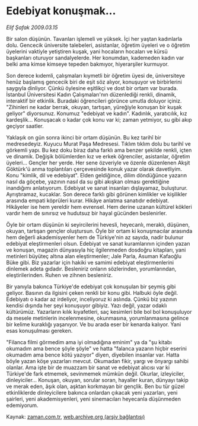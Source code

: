 # Edebiyat konuşmak...

*Elif Şafak 2009.03.15*

<tr><td class="metin" colspan="2" style="padding-top: 20px; padding-left: 5px; padding-right: 10px;">Bir salon düşünün. Tavanları işlemeli ve yüksek. İçi her yaştan kadınlarla dolu. Gencecik üniversite talebeleri, asistanlar, öğretim üyeleri ve o öğretim üyelerini vaktiyle yetiştiren kuşak, yani hocaların hocaları ve kürsü başkanları oturuyor sandalyelerde. Her konumdan, kademeden kadın var belki ama kimse kimseye tepeden bakmıyor, hiyerarşiler kurmuyor.</td></tr><tr><td class="metin" colspan="2" style="padding-top: 20px; padding-left: 5px; padding-right: 10px;"><p>Son derece kıdemli, çalışmaları kıymetli bir öğretim üyesi de, üniversiteye henüz başlamış gencecik biri de eşit söz alıyor, konuşuyor ve birbirlerini saygıyla dinliyor. Çünkü öylesine eşitlikçi ve dost bir ortam var burada. İstanbul Üniversitesi Kadın Çalışmaları'nın düzenlediği renkli, dinamik, interaktif bir etkinlik. Buradaki öğrencileri görünce umutla doluyor içiniz. "Zihinleri ne kadar berrak, okuyan, tartışan, yüreğiyle konuşan bir kuşak geliyor" diyorsunuz. Konumuz "edebiyat ve kadın". Kadınlık, yaratıcılık, kız kardeşlik... Konuşacak o kadar çok konu var ki; zaman yetmiyor, su gibi akıp geçiyor saatler.
<p> Yaklaşık on gün sonra ikinci bir ortam düşünün. Bu kez tarihî bir medresedeyiz. Kuyucu Murat Paşa Medresesi. Tıklım tıklım dolu bu tarihî ve görkemli yapı. Bu kez doku biraz daha farklı ama benzer şekilde renkli, içten ve dinamik. Değişik bölümlerden kız ve erkek öğrenciler, asistanlar, öğretim üyeleri... Gençler her yerde. Her sene özveriyle ve özenle düzenlenen Akşit Göktürk'ü anma toplantıları çerçevesinde konuk yazar olarak davetliyim. Konu "kimlik, dil ve edebiyat". Elden geldiğince, dilim döndüğünce yazarın nasıl da göçebe, yazının nasıl da su gibi akışkan olması gerektiğine inandığımı anlatıyorum. Edebiyat ve sanat insanları dışlayamaz, buluşturur. Ayrıştıramaz, kucaklar. Son derece farklı gibi görünen kimlikler ve kişilikler arasında empati köprüleri kurar. Hikâye anlatma sanatıdır edebiyat. Hikâyeler ise hem yereldir hem evrensel. Hem derine uzanan kültürel kökleri vardır hem de sınırsız ve hudutsuz bir hayal gücünden beslenirler.
<p> Öyle bir ortam düşünün ki seyircilerini hevesli, heyecanlı, meraklı, düşünen, okuyan, tartışan gençler oluştursun. Öyle bir ortam ki konuşmacılar arasında hem değerli akademisyenler hem de Türkiye'nin az sayıda, nadir bulunur edebiyat eleştirmenleri olsun. Edebiyat ve sanat kuramlarının içinden yazan ve konuşan, magazin dünyasıyla hiç ilgilenmeden dosdoğru kitapları, yani metinleri büyüteç altına alan eleştirmenler; Jale Parla, Asuman Kafaoğlu Büke gibi. Biz yazarlar için hakiki ve samimi edebiyat eleştirmenlerini dinlemek adeta gıdadır. Besleniriz onların sözlerinden, yorumlarından, eleştirilerinden. Ruhen ve zihnen besleniriz. 
<p> Bir yanıyla bakınca Türkiye'de edebiyat çok konuşulan bir şeymiş gibi geliyor. Basının da ilgisini çeken renkli bir konu gibi. Halbuki öyle değil. Edebiyatı o kadar az irdeliyor, inceliyoruz ki aslında. Çünkü biz yazının kendisi dışında her şeyi konuşuyor gibiyiz. Yazı değil, yazar odaklı kültürümüz. Yazarların kılık kıyafetleri, saç kesimleri bile bol bol konuşuluyor da mesele metinlerin incelenmesine, okunmasına, yorumlanmasına gelince bir kelime kuraklığı yaşanıyor. Ve bu arada eser bir kenarda kalıyor. Yani esas konuşulması gereken.
<p> "Filanca filmi görmedim ama iyi olmadığına eminim" ya da "şu kitabı okumadım ama bence şöyle şöyle" ve hatta "falanca yazarın hiçbir eserini okumadım ama bence kötü yazıyor" diyen, diyebilen insanlar var. Hatta böyle yazan köşe yazarları mevcut. Okumadan fikir, yargı ve önyargı sahibi olanlar. Ama işte bir de muazzam bir sanat ve edebiyat alıcısı var ki Türkiye'de fark etmemek, sevinmemek mümkün değil. Okurlar, izleyiciler, dinleyiciler... Konuşan, okuyan, sorular soran, hayaller kuran, dünyayı takip ve merak eden, âşık olan, aşktan korkmayan bir gençlik. Ben bu tür güzel etkinliklerde dinleyicilere bakınca onlardan çıkacak yeni yazarları, yeni şairleri, yeni akademisyenleri, yeni sinemacıları heyecanla düşünmeden edemiyorum.<br/></p></p></p></p></p></td></tr>

Kaynak: [zaman.com.tr](http://zaman.com.tr/yazar.do?yazino=825326), [web.archive.org (arşiv bağlantısı)](http://web.archive.org/web/20090326104048/http://www.zaman.com.tr:80/yazar.do?yazino=825326)
